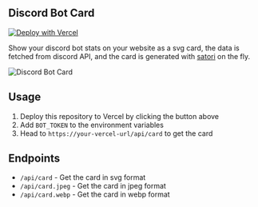 ## Discord Bot Card

[![Deploy with Vercel](https://vercel.com/button)](https://vercel.com/new/clone?repository-url=https%3A%2F%2Fgithub.com%2Fkane50613%2Fdiscord-bot-card&env=BOT_TOKEN&demo-title=Yeecord%20Card&demo-url=http%3A%2F%2Fcard.yeecord.com%2Fapi%2Fcard)

Show your discord bot stats on your website as a svg card, the data is fetched from discord API, and the card is generated with [satori](https://github.com/vercel/satori) on the fly.

![Discord Bot Card](https://card.yeecord.com/)

## Usage

1. Deploy this repository to Vercel by clicking the button above
2. Add `BOT_TOKEN` to the environment variables
3. Head to `https://your-vercel-url/api/card` to get the card

## Endpoints

- `/api/card` - Get the card in svg format
- `/api/card.jpeg` - Get the card in jpeg format
- `/api/card.webp` - Get the card in webp format
